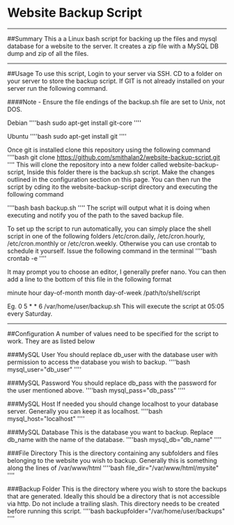 # Website Backup Script
___
##Summary
This a a Linux bash script for backing up the files and mysql database for a website to the server. It creates a zip file with a MySQL DB dump and zip of all the files.
___
##Usage
To use this script, Login to your server via SSH. CD to a folder on your server to store the backup script. If GIT is not already installed on your server run the following command.

####Note - Ensure the file endings of the backup.sh file are set to Unix, not DOS.

Debian
''''bash
sudo apt-get install git-core
''''

Ubuntu
''''bash
sudo apt-get install git
''''

Once git is installed clone this repository using the following command
''''bash
git clone https://github.com/smithalan2/website-backup-script.git
''''
This will clone the repository into a new folder called website-backup-script, Inside this folder there is the backup.sh script. Make the changes outlined in the configuration section on this page. You can then run the script by cding ito the website-backup-script directory and executing the following command

''''bash
bash backup.sh
''''
The script will output what it is doing when executing and notify you of the path to the saved backup file.

To set up the script to run automatically, you can simply place the shell script in one of the following folders /etc/cron.daily, /etc/cron.hourly, /etc/cron.monthly or /etc/cron.weekly. Otherwise you can use crontab to schedule it yourself. Issue the following command in the terminal
''''bash
crontab -e
''''

It may prompt you to choose an editor, I generally prefer nano. You can then add a line to the bottom of this file in the following format

minute hour day-of-month month day-of-week /path/to/shell/script

Eg. 0 5 * * 6 /var/home/user/backup.sh 
This will execute the script at 05:05 every Saturday.

_____
##Configuration
A number of values need to be specified for the script to work. They are as listed below

###MySQL User
You should replace db_user with the database user with permission to access the database you wish to backup.
''''bash
mysql_user="db_user"
''''

###MySQL Password
You should replace db_pass with the password for the user mentioned above.
''''bash
mysql_pass="db_pass"
''''

###MySQL Host
If needed you should change localhost to your database server. Generally you can keep it as localhost.
''''bash
mysql_host="localhost"
''''

###MySQL Database
This is the database you want to backup. Replace db_name with the name of the database.
''''bash
mysql_db="db_name"
''''

###File Directory
This is the directory containing any subfolders and files belonging to the website you wish to backup. Generally this is something along the lines of /var/www/html
''''bash
file_dir="/var/www/html/mysite"
''''

###Backup Folder
This is the directory where you wish to store the backups that are generated. Ideally
this should be a directory that is not accessible via http. Do not include a trailing slash. This directory needs to be created before running this script.
''''bash
backupfolder="/var/home/user/backups"
''''
